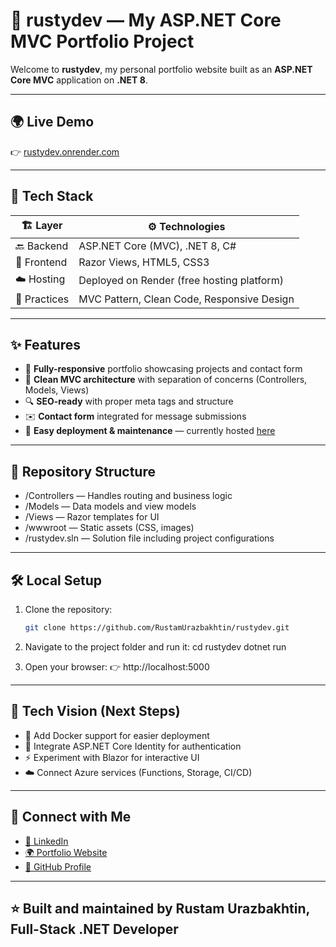 # 🚀 rustydev — My ASP.NET Core MVC Portfolio Project

Welcome to **rustydev**, my personal portfolio website built as an **ASP.NET Core MVC** application on **.NET 8**.

---

## 🌍 Live Demo
👉 [rustydev.onrender.com](https://rustydev.onrender.com/)

---

## 🔧 Tech Stack

| 🏗 Layer     | ⚙️ Technologies                              |
|--------------|-----------------------------------------------|
| 🔙 Backend   | ASP.NET Core (MVC), .NET 8, C#                |
| 🎨 Frontend  | Razor Views, HTML5, CSS3                      |
| ☁️ Hosting   | Deployed on Render (free hosting platform)    |
| 📐 Practices | MVC Pattern, Clean Code, Responsive Design    |

---

## ✨ Features

- 📱 **Fully-responsive** portfolio showcasing projects and contact form  
- 🧩 **Clean MVC architecture** with separation of concerns (Controllers, Models, Views)  
- 🔍 **SEO-ready** with proper meta tags and structure  
- ✉️ **Contact form** integrated for message submissions  
- 🚀 **Easy deployment & maintenance** — currently hosted [here](https://rustydev.onrender.com/)  

---

## 📂 Repository Structure

- /Controllers — Handles routing and business logic
- /Models — Data models and view models
- /Views — Razor templates for UI
- /wwwroot — Static assets (CSS, images)
- /rustydev.sln — Solution file including project configurations

---

## 🛠 Local Setup

1. Clone the repository:  
   ```bash
   git clone https://github.com/RustamUrazbakhtin/rustydev.git
   
2. Navigate to the project folder and run it:
   cd rustydev
   dotnet run


3. Open your browser:
   👉 http://localhost:5000

---

## 🎯 Tech Vision (Next Steps)

- 🐳 Add Docker support for easier deployment
- 🔐 Integrate ASP.NET Core Identity for authentication
- ⚡ Experiment with Blazor for interactive UI
- ☁️ Connect Azure services (Functions, Storage, CI/CD)

---

## 🤝 Connect with Me

- [💼 LinkedIn](https://www.linkedin.com/in/rusty-dev/)
- [🌍 Portfolio Website](https://rustydev.onrender.com/)
- [🐙 GitHub Profile](https://github.com/RustamUrazbakhtin)

---

## ⭐ Built and maintained by Rustam Urazbakhtin, Full-Stack .NET Developer

  
